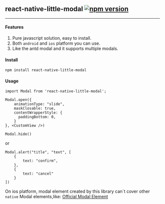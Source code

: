 ## react-native-little-modal [![npm version](https://badge.fury.io/js/react-native-little-modal.svg)](http://badge.fury.io/js/react-native-little-modal)

------------------------

#### Features
1. Pure javascript solution, easy to install.
2. Both `android` and `ios` platform you can use.
3. Like the antd modal and it supports multiple modals.

#### Install

`npm install react-native-little-modal`

#### Usage

```
import Modal from 'react-native-little-modal';
```
```
Modal.open({
    animationType: "slide",
    maskClosable: true,
    contentWrapperStyle: {
      paddingBottom: 0,
    }
}, <CustomView />)
```

```
Modal.hide()
```
or
```
Modal.alert("title", "text", [
    {
        text: "confirm",
    },
    {
        text: "cancel"
    }
])
```

On ios platform, modal element created by this library can\`t cover other `native` Modal elements,like: [Official Modal Element](http://facebook.github.io/react-native/docs/modal.html#content)